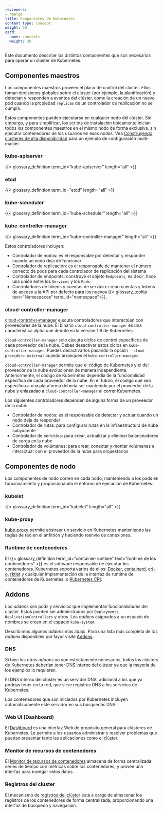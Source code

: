 ```yaml
---
reviewers:
- raelga
title: Componentes de Kubernetes
content_type: concept
weight: 20
card:
  name: concepts
  weight: 20
---
```


<!-- overview -->

Este documento describe los distintos componentes que
son necesarios para operar un clúster de Kubernetes.

<!-- body -->

## Componentes maestros

Los componentes maestros proveen el plano de control del clúster. Ellos toman decisiones globales sobre
el clúster (por ejemplo, la planificación) y detectan y responden a eventos del clúster, como la creación
de un nuevo pod cuando la propiedad `replicas` de un controlador de replicación no se cumpla.

Estos componentes pueden ejecutarse en cualquier nodo del clúster. Sin embargo, y para simplificar, los
scripts de instalación típicamente inician todos los componentes maestros en el mismo nodo de forma exclusiva,
sin ejecutar contenedores de los usuarios en esos nodos. Vea [Construyendo clústeres de alta disponibilidad](/docs/admin/high-availability/) para un ejemplo de configuración multi-master.

### kube-apiserver

{{< glossary_definition term_id="kube-apiserver" length="all" >}}

### etcd

{{< glossary_definition term_id="etcd" length="all" >}}

### kube-scheduler

{{< glossary_definition term_id="kube-scheduler" length="all" >}}

### kube-controller-manager

{{< glossary_definition term_id="kube-controller-manager" length="all" >}}

Estos controladores incluyen:

  * Controlador de nodos: es el responsable por detectar y responder cuando un nodo deja de funcionar
  * Controlador de replicación: es el responsable de mantener el número correcto de pods para cada controlador
  de replicación del sistema
  * Controlador de endpoints: construye el objeto `Endpoints`, es decir, hace una unión entre los `Services` y los `Pods`
  * Controladores de tokens y cuentas de servicio: crean cuentas y tokens de acceso a la API por defecto para los nuevos {{< glossary_tooltip text="Namespaces" term_id="namespace">}}.

### cloud-controller-manager

[cloud-controller-manager](/docs/tasks/administer-cluster/running-cloud-controller/) ejecuta controladores que
interactúan con proveedores de la nube. El binario `cloud-controller-manager` es una característica alpha que debutó en la versión 1.6 de Kubernetes.

`cloud-controller-manager` solo ejecuta ciclos de control específicos de cada proveedor de la nube. Debes
desactivar estos ciclos en `kube-controller-manager`. Puedes desactivarlos pasando la opción `--cloud-provider= external` cuando arranques el `kube-controller-manager`.

`cloud-controller-manager` permite que el código de Kubernetes y el del proveedor de la nube evolucionen de manera independiente. Anteriormente, el código de Kubernetes dependía de la funcionalidad específica de cada proveedor de la nube. En el futuro, el código que sea específico a una plataforma debería ser mantenido por el proveedor de la nube y enlazadao a `cloud-controller-manager` al correr Kubernetes.

Los siguientes controladores dependen de alguna forma de un proveedor de la nube:

  * Controlador de nodos: es el responsable de detectar y actuar cuando un nodo deja de responder
  * Controlador de rutas: para configurar rutas en la infraestructura de nube subyacente
  * Controlador de servicios: para crear, actualizar y eliminar balanceadores de carga en la nube
  * Controlador de volúmenes: para crear, conectar y montar volúmenes e interactuar con el proveedor de la nube para orquestarlos

## Componentes de nodo

Los componentes de nodo corren en cada nodo, manteniendo a los pods en funcionamiento y proporcionando el entorno de ejecución de Kubernetes.

### kubelet

{{< glossary_definition term_id="kubelet" length="all" >}}

### kube-proxy

[kube-proxy](/docs/admin/kube-proxy/) permite abstraer un servicio en Kubernetes manteniendo las
reglas de red en el anfitrión y haciendo reenvío de conexiones.

### Runtime de contenedores

El {{< glossary_definition term_id="container-runtime" text="runtime de los contenedores" >}} es el software responsable de ejecutar los contenedores. Kubernetes soporta varios de
ellos: [Docker](http://www.docker.com), [containerd](https://containerd.io), [cri-o](https://cri-o.io/), [rktlet](https://github.com/kubernetes-incubator/rktlet) y cualquier implementación de la interfaz de runtime de contenedores de Kubernetes, o [Kubernetes CRI](https://github.com/kubernetes/community/blob/master/contributors/devel/sig-node/container-runtime-interface.md).

## Addons

Los _addons_ son pods y servicios que implementan funcionalidades del clúster. Estos pueden ser administrados
por `Deployments`, `ReplicationControllers` y otros. Los _addons_ asignados a un espacio de nombres se crean en el espacio `kube-system`.

Describimos algunos _addons_ más abajo. Para una lista más completa de los _addons_ disponibles por favor visite [Addons](/docs/concepts/cluster-administration/addons/).

### DNS

Si bien los otros _addons_ no son estrictamente necesarios, todos los clústers de Kubernetes deberían tener [DNS interno del clúster](/docs/concepts/services-networking/dns-pod-service/) ya que la mayoría de los ejemplos lo requieren.

El DNS interno del clúster es un servidor DNS, adicional a los que ya podrías tener en tu red, que sirve registros DNS a los servicios de Kubernetes.

Los contenedores que son iniciados por Kubernetes incluyen automáticamente este servidor en sus búsquedas DNS.

### Web UI (Dashboard)

El [Dashboard](/docs/tasks/access-application-cluster/web-ui-dashboard/) es una interfaz Web de propósito general para clústeres de Kubernetes. Le permite a los usuarios administrar y resolver problemas que puedan presentar tanto las aplicaciones como el clúster.

### Monitor de recursos de contenedores

El [Monitor de recursos de contenedores](/docs/tasks/debug-application-cluster/resource-usage-monitoring/) almacena
de forma centralizada series de tiempo con métricas sobre los contenedores, y provee una interfaz para navegar estos
datos.

### Registros del clúster

El mecanismo de [registros del clúster](/docs/concepts/cluster-administration/logging/) está a cargo de almacenar
los registros de los contenedores de forma centralizada, proporcionando una interfaz de búsqueda y navegación.
